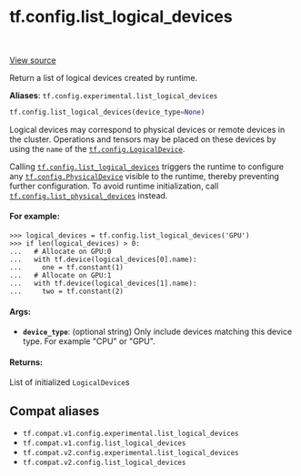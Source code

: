 <div itemscope itemtype="http://developers.google.com/ReferenceObject">
<meta itemprop="name" content="tf.config.list_logical_devices" />
<meta itemprop="path" content="Stable" />
</div>

# tf.config.list_logical_devices

<!-- Insert buttons and diff -->

<table class="tfo-notebook-buttons tfo-api" align="left">
</table>

<a target="_blank" href="/code/stable/tensorflow/python/framework/config.py">View source</a>



Return a list of logical devices created by runtime.

**Aliases**: `tf.config.experimental.list_logical_devices`

``` python
tf.config.list_logical_devices(device_type=None)
```



<!-- Placeholder for "Used in" -->

Logical devices may correspond to physical devices or remote devices in the
cluster. Operations and tensors may be placed on these devices by using the
`name` of the <a href="../../tf/config/LogicalDevice.md"><code>tf.config.LogicalDevice</code></a>.

Calling <a href="../../tf/config/list_logical_devices.md"><code>tf.config.list_logical_devices</code></a> triggers the runtime to configure any
<a href="../../tf/config/PhysicalDevice.md"><code>tf.config.PhysicalDevice</code></a> visible to the runtime, thereby preventing
further configuration. To avoid runtime initialization, call
<a href="../../tf/config/list_physical_devices.md"><code>tf.config.list_physical_devices</code></a> instead.

#### For example:



```
>>> logical_devices = tf.config.list_logical_devices('GPU')
>>> if len(logical_devices) > 0:
...   # Allocate on GPU:0
...   with tf.device(logical_devices[0].name):
...     one = tf.constant(1)
...   # Allocate on GPU:1
...   with tf.device(logical_devices[1].name):
...     two = tf.constant(2)
```

#### Args:


* <b>`device_type`</b>: (optional string) Only include devices matching this device
  type. For example "CPU" or "GPU".


#### Returns:

List of initialized `LogicalDevice`s


## Compat aliases

* `tf.compat.v1.config.experimental.list_logical_devices`
* `tf.compat.v1.config.list_logical_devices`
* `tf.compat.v2.config.experimental.list_logical_devices`
* `tf.compat.v2.config.list_logical_devices`


